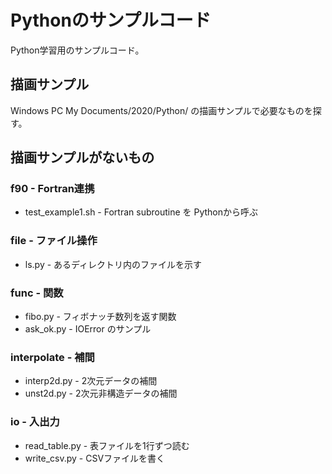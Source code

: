 Pythonのサンプルコード
========

Python学習用のサンプルコード。


描画サンプル
--------

Windows PC My Documents/2020/Python/ の描画サンプルで必要なものを探す。



描画サンプルがないもの
--------

### f90 - Fortran連携

  * test_example1.sh  - Fortran subroutine を Pythonから呼ぶ


### file - ファイル操作

  * ls.py       - あるディレクトリ内のファイルを示す


### func - 関数

  * fibo.py     - フィボナッチ数列を返す関数
  * ask_ok.py   - IOError のサンプル


### interpolate - 補間

  * interp2d.py - 2次元データの補間
  * unst2d.py   - 2次元非構造データの補間


### io - 入出力

  * read_table.py - 表ファイルを1行ずつ読む
  * write_csv.py  - CSVファイルを書く

